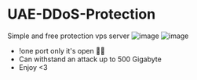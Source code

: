 # UAE-DDoS-Protection
Simple and free protection vps server
![image](https://github.com/M6YR/UAE-DDoS-Protection/assets/117858901/9a5fc7e7-3af3-4c2f-b1bb-921e36c1433d)
![image](https://github.com/M6YR/UAE-DDoS-Protection/assets/117858901/e819a4fe-cdbc-46f7-a4bb-020f803748bf)
- !one port only it's open 🙌😎
- Can withstand an attack up to 500 Gigabyte
- Enjoy <3

